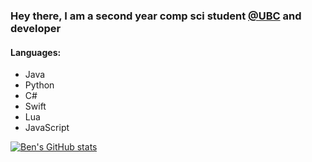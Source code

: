 ### Hey there, I am a second year comp sci student [@UBC](https://www.ubc.ca/) and developer 

#### Languages:
- Java
- Python
- C#
- Swift
- Lua
- JavaScript

[![Ben's GitHub stats](https://github-readme-stats.vercel.app/api?username=Benjamin-Norton&show_icons=true&theme=gruvbox)](https://github.com/Benjamin-Norton/github-readme-stats)
